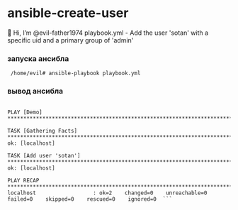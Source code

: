 # ansible-create-user
👋 Hi, I’m @evil-father1974
playbook.yml - Add the user 'sotan' with a specific uid and a primary group of 'admin'


### запуска ансибла 

``` /home/evil# ansible-playbook playbook.yml```


### вывод ансибла 

``` [WARNING]: provided hosts list is empty, only localhost is available. Note that the implicit localhost does not match 'all'

PLAY [Demo] ************************************************************************************************************************************

TASK [Gathering Facts] *************************************************************************************************************************
ok: [localhost]

TASK [Add user 'sotan'] ************************************************************************************************************************
ok: [localhost]

PLAY RECAP *************************************************************************************************************************************
localhost                  : ok=2    changed=0    unreachable=0    failed=0    skipped=0    rescued=0    ignored=0  ```
